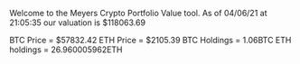 Welcome to the Meyers Crypto Portfolio Value tool. 
As of 04/06/21 at 21:05:35 our valuation is $118063.69 

BTC Price = $57832.42
 ETH Price = $2105.39
BTC Holdings = 1.06BTC
 ETH holdings = 26.960005962ETH 
